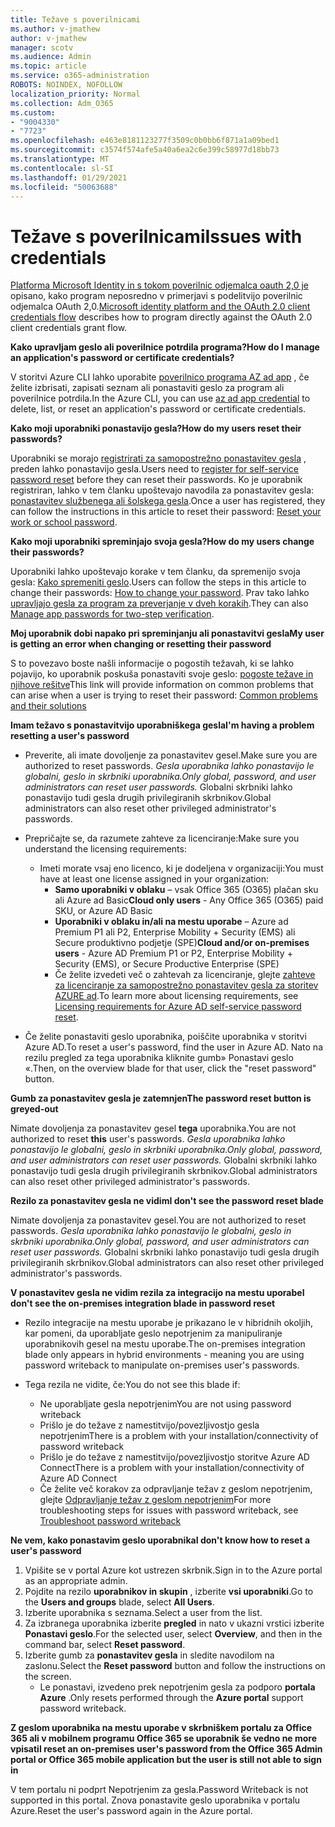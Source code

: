 ```yaml
---
title: Težave s poverilnicami
ms.author: v-jmathew
author: v-jmathew
manager: scotv
ms.audience: Admin
ms.topic: article
ms.service: o365-administration
ROBOTS: NOINDEX, NOFOLLOW
localization_priority: Normal
ms.collection: Adm_O365
ms.custom:
- "9004330"
- "7723"
ms.openlocfilehash: e463e8181123277f3509c0b0bb6f871a1a09bed1
ms.sourcegitcommit: c3574f574afe5a40a6ea2c6e399c58977d18bb73
ms.translationtype: MT
ms.contentlocale: sl-SI
ms.lasthandoff: 01/29/2021
ms.locfileid: "50063688"
---
```

# <a name="issues-with-credentials"></a><span data-ttu-id="3545b-102">Težave s poverilnicami</span><span class="sxs-lookup"><span data-stu-id="3545b-102">Issues with credentials</span></span>

<span data-ttu-id="3545b-103">[Platforma Microsoft Identity in s tokom poverilnic odjemalca oauth 2,0 je](https://docs.microsoft.com/azure/active-directory/develop/v2-oauth2-client-creds-grant-flow) opisano, kako program neposredno v primerjavi s podelitvijo poverilnic odjemalca OAuth 2,0.</span><span class="sxs-lookup"><span data-stu-id="3545b-103">[Microsoft identity platform and the OAuth 2.0 client credentials flow](https://docs.microsoft.com/azure/active-directory/develop/v2-oauth2-client-creds-grant-flow) describes how to program directly against the OAuth 2.0 client credentials grant flow.</span></span>

<span data-ttu-id="3545b-104">**Kako upravljam geslo ali poverilnice potrdila programa?**</span><span class="sxs-lookup"><span data-stu-id="3545b-104">**How do I manage an application's password or certificate credentials?**</span></span>

<span data-ttu-id="3545b-105">V storitvi Azure CLI lahko uporabite [poverilnico programa AZ ad app](https://docs.microsoft.com/cli/azure/ad/app/credential) , če želite izbrisati, zapisati seznam ali ponastaviti geslo za program ali poverilnice potrdila.</span><span class="sxs-lookup"><span data-stu-id="3545b-105">In the Azure CLI, you can use [az ad app credential](https://docs.microsoft.com/cli/azure/ad/app/credential) to delete, list, or reset an application's password or certificate credentials.</span></span>

<span data-ttu-id="3545b-106">**Kako moji uporabniki ponastavijo gesla?**</span><span class="sxs-lookup"><span data-stu-id="3545b-106">**How do my users reset their passwords?**</span></span>

<span data-ttu-id="3545b-107">Uporabniki se morajo [registrirati za samopostrežno ponastavitev gesla](https://docs.microsoft.com/azure/active-directory/user-help/active-directory-passwords-reset-register) , preden lahko ponastavijo gesla.</span><span class="sxs-lookup"><span data-stu-id="3545b-107">Users need to [register for self-service password reset](https://docs.microsoft.com/azure/active-directory/user-help/active-directory-passwords-reset-register) before they can reset their passwords.</span></span> <span data-ttu-id="3545b-108">Ko je uporabnik registriran, lahko v tem članku upoštevajo navodila za ponastavitev gesla: [ponastavitev službenega ali šolskega gesla](https://docs.microsoft.com/azure/active-directory/user-help/user-help-reset-password#how-to-reset-or-unlock-your-password-for-a-work-or-school-account).</span><span class="sxs-lookup"><span data-stu-id="3545b-108">Once a user has registered, they can follow the instructions in this article to reset their password: [Reset your work or school password](https://docs.microsoft.com/azure/active-directory/user-help/user-help-reset-password#how-to-reset-or-unlock-your-password-for-a-work-or-school-account).</span></span>

<span data-ttu-id="3545b-109">**Kako moji uporabniki spreminjajo svoja gesla?**</span><span class="sxs-lookup"><span data-stu-id="3545b-109">**How do my users change their passwords?**</span></span>

<span data-ttu-id="3545b-110">Uporabniki lahko upoštevajo korake v tem članku, da spremenijo svoja gesla: [Kako spremeniti geslo](https://docs.microsoft.com/azure/active-directory/user-help/user-help-reset-password#how-to-change-your-password).</span><span class="sxs-lookup"><span data-stu-id="3545b-110">Users can follow the steps in this article to change their passwords: [How to change your password](https://docs.microsoft.com/azure/active-directory/user-help/user-help-reset-password#how-to-change-your-password).</span></span>
<span data-ttu-id="3545b-111">Prav tako lahko [upravljajo gesla za program za preverjanje v dveh korakih](https://docs.microsoft.com/azure/active-directory/user-help/multi-factor-authentication-end-user-app-passwords).</span><span class="sxs-lookup"><span data-stu-id="3545b-111">They can also [Manage app passwords for two-step verification](https://docs.microsoft.com/azure/active-directory/user-help/multi-factor-authentication-end-user-app-passwords).</span></span>

<span data-ttu-id="3545b-112">**Moj uporabnik dobi napako pri spreminjanju ali ponastavitvi gesla**</span><span class="sxs-lookup"><span data-stu-id="3545b-112">**My user is getting an error when changing or resetting their password**</span></span>

<span data-ttu-id="3545b-113">S to povezavo boste našli informacije o pogostih težavah, ki se lahko pojavijo, ko uporabnik poskuša ponastaviti svoje geslo: [pogoste težave in njihove rešitve](https://docs.microsoft.com/azure/active-directory/user-help/user-help-reset-password#common-problems-and-their-solutions)</span><span class="sxs-lookup"><span data-stu-id="3545b-113">This link will provide information on common problems that can arise when a user is trying to reset their password: [Common problems and their solutions](https://docs.microsoft.com/azure/active-directory/user-help/user-help-reset-password#common-problems-and-their-solutions)</span></span>

<span data-ttu-id="3545b-114">**Imam težavo s ponastavitvijo uporabniškega gesla**</span><span class="sxs-lookup"><span data-stu-id="3545b-114">**I'm having a problem resetting a user's password**</span></span>

- <span data-ttu-id="3545b-115">Preverite, ali imate dovoljenje za ponastavitev gesel.</span><span class="sxs-lookup"><span data-stu-id="3545b-115">Make sure you are authorized to reset passwords.</span></span> <span data-ttu-id="3545b-116">*Gesla uporabnika lahko ponastavijo le globalni, geslo in skrbniki uporabnika.*</span><span class="sxs-lookup"><span data-stu-id="3545b-116">*Only global, password, and user administrators can reset user passwords.*</span></span> <span data-ttu-id="3545b-117">Globalni skrbniki lahko ponastavijo tudi gesla drugih privilegiranih skrbnikov.</span><span class="sxs-lookup"><span data-stu-id="3545b-117">Global administrators can also reset other privileged administrator's passwords.</span></span>

- <span data-ttu-id="3545b-118">Prepričajte se, da razumete zahteve za licenciranje:</span><span class="sxs-lookup"><span data-stu-id="3545b-118">Make sure you understand the licensing requirements:</span></span>

  - <span data-ttu-id="3545b-119">Imeti morate vsaj eno licenco, ki je dodeljena v organizaciji:</span><span class="sxs-lookup"><span data-stu-id="3545b-119">You must have at least one license assigned in your organization:</span></span>
    - <span data-ttu-id="3545b-120">**Samo uporabniki v oblaku** – vsak Office 365 (O365) plačan sku ali Azure ad Basic</span><span class="sxs-lookup"><span data-stu-id="3545b-120">**Cloud only users** - Any Office 365 (O365) paid SKU, or Azure AD Basic</span></span>
    - <span data-ttu-id="3545b-121">**Uporabniki v oblaku in/ali na mestu uporabe** – Azure ad Premium P1 ali P2, Enterprise Mobility + Security (EMS) ali Secure produktivno podjetje (SPE)</span><span class="sxs-lookup"><span data-stu-id="3545b-121">**Cloud and/or on-premises users** - Azure AD Premium P1 or P2, Enterprise Mobility + Security (EMS), or Secure Productive Enterprise (SPE)</span></span>
    - <span data-ttu-id="3545b-122">Če želite izvedeti več o zahtevah za licenciranje, glejte [zahteve za licenciranje za samopostrežno ponastavitev gesla za storitev AZURE ad](https://docs.microsoft.com/azure/active-directory/active-directory-passwords-licensing).</span><span class="sxs-lookup"><span data-stu-id="3545b-122">To learn more about licensing requirements, see [Licensing requirements for Azure AD self-service password reset](https://docs.microsoft.com/azure/active-directory/active-directory-passwords-licensing).</span></span>
- <span data-ttu-id="3545b-123">Če želite ponastaviti geslo uporabnika, poiščite uporabnika v storitvi Azure AD.</span><span class="sxs-lookup"><span data-stu-id="3545b-123">To reset a user's password, find the user in Azure AD.</span></span> <span data-ttu-id="3545b-124">Nato na rezilu pregled za tega uporabnika kliknite gumb» Ponastavi geslo «.</span><span class="sxs-lookup"><span data-stu-id="3545b-124">Then, on the overview blade for that user, click the "reset password" button.</span></span>

<span data-ttu-id="3545b-125">**Gumb za ponastavitev gesla je zatemnjen**</span><span class="sxs-lookup"><span data-stu-id="3545b-125">**The password reset button is greyed-out**</span></span>

<span data-ttu-id="3545b-126">Nimate dovoljenja za ponastavitev gesel **tega** uporabnika.</span><span class="sxs-lookup"><span data-stu-id="3545b-126">You are not authorized to reset **this** user's passwords.</span></span> <span data-ttu-id="3545b-127">*Gesla uporabnika lahko ponastavijo le globalni, geslo in skrbniki uporabnika.*</span><span class="sxs-lookup"><span data-stu-id="3545b-127">*Only global, password, and user administrators can reset user passwords.*</span></span> <span data-ttu-id="3545b-128">Globalni skrbniki lahko ponastavijo tudi gesla drugih privilegiranih skrbnikov.</span><span class="sxs-lookup"><span data-stu-id="3545b-128">Global administrators can also reset other privileged administrator's passwords.</span></span>

<span data-ttu-id="3545b-129">**Rezilo za ponastavitev gesla ne vidim**</span><span class="sxs-lookup"><span data-stu-id="3545b-129">**I don't see the password reset blade**</span></span>

<span data-ttu-id="3545b-130">Nimate dovoljenja za ponastavitev gesel.</span><span class="sxs-lookup"><span data-stu-id="3545b-130">You are not authorized to reset passwords.</span></span> <span data-ttu-id="3545b-131">*Gesla uporabnika lahko ponastavijo le globalni, geslo in skrbniki uporabnika.*</span><span class="sxs-lookup"><span data-stu-id="3545b-131">*Only global, password, and user administrators can reset user passwords.*</span></span> <span data-ttu-id="3545b-132">Globalni skrbniki lahko ponastavijo tudi gesla drugih privilegiranih skrbnikov.</span><span class="sxs-lookup"><span data-stu-id="3545b-132">Global administrators can also reset other privileged administrator's passwords.</span></span>

<span data-ttu-id="3545b-133">**V ponastavitev gesla ne vidim rezila za integracijo na mestu uporabe**</span><span class="sxs-lookup"><span data-stu-id="3545b-133">**I don't see the on-premises integration blade in password reset**</span></span>

- <span data-ttu-id="3545b-134">Rezilo integracije na mestu uporabe je prikazano le v hibridnih okoljih, kar pomeni, da uporabljate geslo nepotrjenim za manipuliranje uporabnikovih gesel na mestu uporabe.</span><span class="sxs-lookup"><span data-stu-id="3545b-134">The on-premises integration blade only appears in hybrid environments - meaning you are using password writeback to manipulate on-premises user's passwords.</span></span>

- <span data-ttu-id="3545b-135">Tega rezila ne vidite, če:</span><span class="sxs-lookup"><span data-stu-id="3545b-135">You do not see this blade if:</span></span>

  - <span data-ttu-id="3545b-136">Ne uporabljate gesla nepotrjenim</span><span class="sxs-lookup"><span data-stu-id="3545b-136">You are not using password writeback</span></span>
  - <span data-ttu-id="3545b-137">Prišlo je do težave z namestitvijo/povezljivostjo gesla nepotrjenim</span><span class="sxs-lookup"><span data-stu-id="3545b-137">There is a problem with your installation/connectivity of password writeback</span></span>
  - <span data-ttu-id="3545b-138">Prišlo je do težave z namestitvijo/povezljivostjo storitve Azure AD Connect</span><span class="sxs-lookup"><span data-stu-id="3545b-138">There is a problem with your installation/connectivity of Azure AD Connect</span></span>
  - <span data-ttu-id="3545b-139">Če želite več korakov za odpravljanje težav z geslom nepotrjenim, glejte [Odpravljanje težav z geslom nepotrjenim](https://docs.microsoft.com/azure/active-directory/authentication/troubleshoot-sspr-writeback)</span><span class="sxs-lookup"><span data-stu-id="3545b-139">For more troubleshooting steps for issues with password writeback, see [Troubleshoot password writeback](https://docs.microsoft.com/azure/active-directory/authentication/troubleshoot-sspr-writeback)</span></span>

<span data-ttu-id="3545b-140">**Ne vem, kako ponastavim geslo uporabnika**</span><span class="sxs-lookup"><span data-stu-id="3545b-140">**I don't know how to reset a user's password**</span></span>

1. <span data-ttu-id="3545b-141">Vpišite se v portal Azure kot ustrezen skrbnik.</span><span class="sxs-lookup"><span data-stu-id="3545b-141">Sign in to the Azure portal as an appropriate admin.</span></span>
2. <span data-ttu-id="3545b-142">Pojdite na rezilo **uporabnikov in skupin** , izberite **vsi uporabniki**.</span><span class="sxs-lookup"><span data-stu-id="3545b-142">Go to the **Users and groups** blade, select **All Users**.</span></span>
3. <span data-ttu-id="3545b-143">Izberite uporabnika s seznama.</span><span class="sxs-lookup"><span data-stu-id="3545b-143">Select a user from the list.</span></span>
4. <span data-ttu-id="3545b-144">Za izbranega uporabnika izberite **pregled** in nato v ukazni vrstici izberite **Ponastavi geslo**.</span><span class="sxs-lookup"><span data-stu-id="3545b-144">For the selected user, select **Overview**, and then in the command bar, select **Reset password**.</span></span>
5. <span data-ttu-id="3545b-145">Izberite gumb za **ponastavitev gesla** in sledite navodilom na zaslonu.</span><span class="sxs-lookup"><span data-stu-id="3545b-145">Select the **Reset password** button and follow the instructions on the screen.</span></span>
    - <span data-ttu-id="3545b-146">Le ponastavi, izvedeno prek nepotrjenim gesla za podporo **portala Azure** .</span><span class="sxs-lookup"><span data-stu-id="3545b-146">Only resets performed through the **Azure portal** support password writeback.</span></span>

<span data-ttu-id="3545b-147">**Z geslom uporabnika na mestu uporabe v skrbniškem portalu za Office 365 ali v mobilnem programu Office 365 se uporabnik še vedno ne more vpisati**</span><span class="sxs-lookup"><span data-stu-id="3545b-147">**I reset an on-premises user's password from the Office 365 Admin portal or Office 365 mobile application but the user is still not able to sign in**</span></span>

<span data-ttu-id="3545b-148">V tem portalu ni podprt Nepotrjenim za gesla.</span><span class="sxs-lookup"><span data-stu-id="3545b-148">Password Writeback is not supported in this portal.</span></span> <span data-ttu-id="3545b-149">Znova ponastavite geslo uporabnika v portalu Azure.</span><span class="sxs-lookup"><span data-stu-id="3545b-149">Reset the user's password again in the Azure portal.</span></span>
